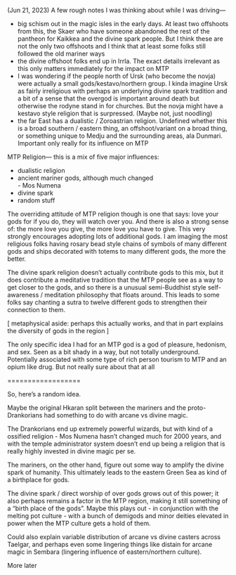 (Jun 21, 2023)
A few rough notes I was thinking about while I was driving—  
  
- big schism out in the magic isles in the early days. At least two offshoots from this, the Skaer who have someone abandoned the rest of the pantheon for Kaikkea and the divine spark people. But I think these are not the only two offshoots and I think that at least some folks still followed the old mariner ways  
- the divine offshoot folks end up in Irrla. The exact details irrelevant as this only matters immediately for the impact on MTP  
- I was wondering if the people north of Ursk (who become the novja) were actually a small gods/kestavo/northern group. I kinda imagine Ursk as fairly irreligious with perhaps an underlying divine spark tradition and a bit of a sense that the overgod is important around death but otherwise the rodyne stand in for churches. But the novja might have a kestavo style religion that is surpressed. (Maybe not, just noodling)  
- the far East has a dualistic / Zoroastrian religion. Undefined whether this is a broad southern / eastern thing, an offshoot/variant on a broad thing, or something unique to Medju and the surrounding areas, ala Dunmari. Important only really for its influence on MTP  
  
MTP Religion— this is a mix of five major influences:  
  
- dualistic religion  
- ancient mariner gods, although much changed  
- Mos Numena  
- divine spark  
- random stuff  
  
The overriding attitude of MTP religion though is one that says: love your gods for if you do, they will watch over you. And there is also a strong sense of: the more love you give, the more love you have to give. This very strongly encourages adopting lots of additional gods. I am imaging the most religious folks having rosary bead style chains of symbols of many different gods and ships decorated with totems to many different gods, the more the better.  
  
The divine spark religion doesn’t actually contribute gods to this mix, but it does contribute a meditative tradition that the MTP people see as a way to get closer to the gods, and so there is a unusual semi-Buddhist style self-awareness / meditation philosophy that floats around. This leads to some folks say chanting a sutra to twelve different gods to strengthen their connection to them.  
  
[ metaphysical aside: perhaps this actually works, and that in part explains the diversity of gods in the region ]  
  
The only specific idea I had for an MTP god is a god of pleasure, hedonism, and sex. Seen as a bit shady in a way, but not totally underground. Potentially associated with some type of rich person tourism to MTP and an opium like drug. But not really sure about that at all

==================

So, here’s a random idea. 

  

Maybe the original Hkaran split between the mariners and the proto-Drankorians had something to do with arcane vs divine magic. 

  

The Drankorians end up extremely powerful wizards, but with kind of a ossified religion - Mos Numena hasn’t changed much for 2000 years, and with the temple administrator system doesn’t end up being a religion that is really highly invested in divine magic per se. 

  

The mariners, on the other hand, figure out some way to amplify the divine spark of humanity. This ultimately leads to the eastern Green Sea as kind of a birthplace for gods. 

  

The divine spark / direct worship of over gods grows out of this power; it also perhaps remains a factor in the MTP region, making it still something of a “birth place of the gods”. Maybe this plays out - in conjunction with the melting pot culture - with a bunch of demigods and minor deities elevated in power when the MTP culture gets a hold of them. 

  

Could also explain variable distribution of arcane vs divine casters across Taelgar, and perhaps even some lingering things like distain for arcane magic in Sembara (lingering influence of eastern/northern culture). 

  

More later